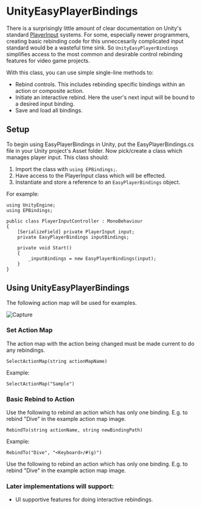 # UnityEasyPlayerBindings
There is a surprisingly little amount of clear documentation on Unity's standard [PlayerInput](https://docs.unity3d.com/Packages/com.unity.inputsystem@1.0/api/UnityEngine.InputSystem.PlayerInput.html) systems. For some, especially newer programmers, creating basic rebinding code for this unneccesarily complicated input standard would be a wasteful time sink. So `UnityEasyPlayerBindings` simplifies access to the most common and desirable control rebinding features for video game projects. 

With this class, you can use simple single-line methods to:
+ Rebind controls. This includes rebinding specific bindings within an action or composite action.
+ Initiate an interactive rebind. Here the user's next input will be bound to a desired input binding.
+ Save and load all bindings. 

## Setup
To begin using EasyPlayerBindings in Unity, put the EasyPlayerBindings.cs file in your Unity project's Asset folder. Now pick/create a class which manages player input. This class should:
1. Import the class with `using EPBindings;`.
2. Have access to the PlayerInput class which will be effected.
3. Instantiate and store a reference to an `EasyPlayerBindings` object.

For example:
```
using UnityEngine;
using EPBindings;

public class PlayerInputController : MonoBehaviour
{ 
    [SerializeField] private PlayerInput input;
    private EasyPlayerBindings inputBindings;

    private void Start()
    {
        _inputBindings = new EasyPlayerBindings(input); 
    }
}
``` 

## Using UnityEasyPlayerBindings
The following action map will be used for examples.

![Capture](https://github.com/VaughanSampson/UnityEasyPlayerBindings/assets/128713660/e96056e9-0b29-4e35-abf1-a7351c16332f)

### Set Action Map
The action map with the action being changed must be made current to do any rebindings.
```
SelectActionMap(string actionMapName)
```
Example:
```
SelectActionMap("Sample")
```

### Basic Rebind to Action
Use the following to rebind an action which has only one binding. E.g. to rebind "Dive" in the example action map image.
```
RebindTo(string actionName, string newBindingPath)
```
Example:
```
RebindTo("Dive", "<Keyboard>/#(g)")
```
Use the following to rebind an action which has only one binding. E.g. to rebind "Dive" in the example action map image.
 





### Later implementations will support:
+ UI supportive features for doing interactive rebindings.
